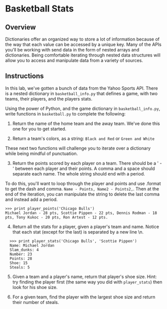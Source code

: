 # Basketball Stats

## Overview
Dictionaries offer an organized way to store a lot of information because of the way that each value can be accessed by a unique key. Many of the APIs you'll be working with send data in the form of nested arrays and dictionaries. Being comfortable iterating through nested data structures will allow you to access and manipulate data from a variety of sources.

## Instructions

In this lab, we've gotten a bunch of data from the Yahoo Sports API. There is a nested dictionary in `basketball_info.py` that defines a game, with two teams, their players, and the players stats.

Using the power of Python, and the game dictionary in `basketball_info.py`, write functions in `basketball.py` to complete the following:

1. Return the name of the home team and the away team. We've done this one for you to get started.

2. Return a team's colors, as a string: `Black and Red` or `Green and White`

These next two functions will challenge you to iterate over a dictionary while being mindful of punctuation.

3. Return the points scored by each player on a team. There should be a ' - ' between each player and their points. A comma and a space should separate each name. The whole string should end with a period.

To do this, you'll want to loop through the player and points and use .format to get the dash and comma.
`Name - Points, Name2 - Points2,`. Then at the end of the iteration, you can manipulate the string to delete the last comma and instead add a period.

  ```
  >>> print player_points('Chicago Bulls')
  Michael Jordan - 28 pts, Scottie Pippen - 22 pts, Dennis Rodman - 18 pts, Tony Kukoc - 20 pts, Ron Artest - 12 pts.
  ```

4. Return all the stats for a player, given a player's team and name. Notice that each stat (except for the last) is separated by a new line \n.
```
  >>> print player_stats('Chicago Bulls', 'Scottie Pippen')
  Name: Michael Jordan
  Slam_dunks: 4
  Number: 23
  Points: 28
  Shoe: 15
  Steals: 5
  ```

5. Given a team and a player's name, return that player's shoe size. Hint: try finding the player first (the same way you did with `player_stats`) then look for his shoe size.


6. For a given team, find the player with the largest shoe size and return their number of steals.
